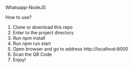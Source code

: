 Whatsapp-NodeJS

How to use?

1. Clone or download this repo
2. Enter to the project directory
3. Run npm install
4. Run npm run start
5. Open browser and go to address http://localhost:8000
6. Scan the QR Code
7. Enjoy!
